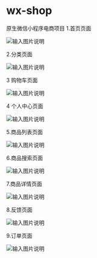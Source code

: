 # wx-shop
原生微信小程序电商项目
1.首页页面

![输入图片说明](https://images.gitee.com/uploads/images/2020/1210/200453_c8a4a524_5515585.jpeg "1.jpg")

2.分类页面

![输入图片说明](https://images.gitee.com/uploads/images/2020/1210/200605_13a8c9b7_5515585.jpeg "2.jpg")

3 购物车页面

![输入图片说明](https://images.gitee.com/uploads/images/2020/1210/200635_fc0bc4d4_5515585.jpeg "3.jpg")

4 个人中心页面

![输入图片说明](https://images.gitee.com/uploads/images/2020/1210/200706_12e2bc4a_5515585.jpeg "4.jpg")

5.商品列表页面

![输入图片说明](https://images.gitee.com/uploads/images/2020/1210/200741_53422e95_5515585.jpeg "5.jpg")

6.商品搜索页面

![输入图片说明](https://images.gitee.com/uploads/images/2020/1210/200804_c85864e2_5515585.jpeg "6.jpg")

7.商品详情页面

![输入图片说明](https://images.gitee.com/uploads/images/2020/1210/200837_5c55db1a_5515585.jpeg "7.jpg")

8.反馈页面

![输入图片说明](https://images.gitee.com/uploads/images/2020/1210/200903_92844557_5515585.jpeg "8.jpg")

9.订单页面

![输入图片说明](https://images.gitee.com/uploads/images/2020/1210/200924_f6c77aa0_5515585.jpeg "9.jpg")
